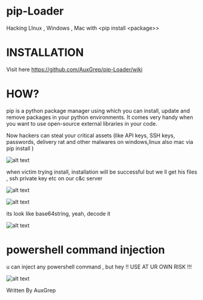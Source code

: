 # pip-Loader
Hacking LInux , Windows , Mac with &lt;pip install &lt;package>>

# INSTALLATION
Visit here https://github.com/AuxGrep/pip-Loader/wiki

# HOW?
pip is a python package manager using which you can install, update and remove packages in your python environments. It comes very handy when you want to use open-source external libraries in your code.

Now hackers can steal your critical assets (like API keys, SSH keys, passwords, delivery rat and other malwares on windows,linux also mac via pip install <package>)

![alt text](https://cdn.discordapp.com/attachments/951192813477965856/996830602798047393/Shot_0014.png)

when victim trying install, installation will be successful but we ll get his files , ssh private key etc on our c&c server 

![alt text](https://cdn.discordapp.com/attachments/951192813477965856/996830864275144764/Shot_0015.png)

![alt text](https://cdn.discordapp.com/attachments/951192813477965856/996831127467729087/Shot_0020.png)

its look like base64string, yeah, decode it 

![alt text](https://cdn.discordapp.com/attachments/951192813477965856/996831333466779718/Shot_0018.png)

# powershell command injection

u can inject any powershell command , but hey !! USE AT UR OWN RISK !!!
  
![alt text](https://cdn.discordapp.com/attachments/951192813477965856/996831543991480480/Shot_0019.png)

Written By AuxGrep



